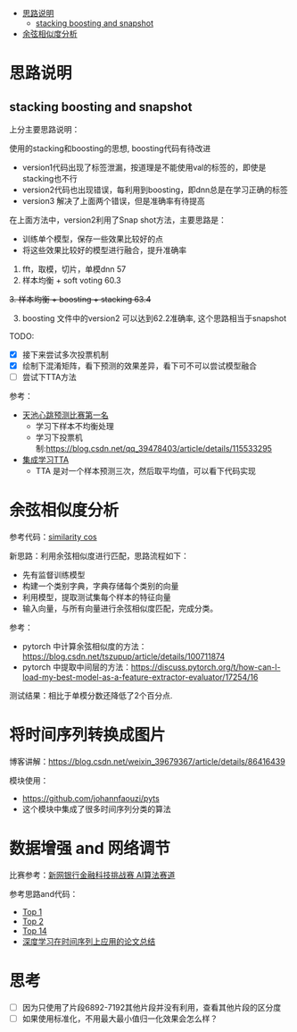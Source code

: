 <!--ts-->
* [思路说明](#思路说明)
   * [stacking boosting and snapshot](#stacking-boosting-and-snapshot)
* [余弦相似度分析](#余弦相似度分析)

<!-- Added by: mikizhu, at: 2021年 6月16日 星期三 19时30分27秒 CST -->

<!--te-->
# 思路说明

## stacking boosting and snapshot

上分主要思路说明：

使用的stacking和boosting的思想, boosting代码有待改进
- version1代码出现了标签泄漏，按道理是不能使用val的标签的，即使是stacking也不行
- version2代码也出现错误，每利用到boosting，即dnn总是在学习正确的标签
- version3 解决了上面两个错误，但是准确率有待提高

在上面方法中，version2利用了Snap shot方法，主要思路是：

- 训练单个模型，保存一些效果比较好的点
- 将这些效果比较好的模型进行融合，提升准确率

1. fft，取模，切片，单模dnn 57
2. 样本均衡 + soft voting 60.3

~~3. 样本均衡 + boosting + stacking 63.4~~

3. boosting 文件中的version2 可以达到62.2准确率, 这个思路相当于snapshot


TODO:

- [x] 接下来尝试多次投票机制
- [x] 绘制下混淆矩阵，看下预测的效果差异，看下可不可以尝试模型融合
- [ ] 尝试下TTA方法

参考：

- [天池心跳预测比赛第一名](https://tianchi.aliyun.com/notebook-ai/detail?spm=5176.12586969.1002.3.3cf267f7aXHfU6&postId=231585)
  - 学习下样本不均衡处理
  - 学习下投票机制:https://blog.csdn.net/qq_39478403/article/details/115533295
- [集成学习TTA](https://tianchi.aliyun.com/notebook-ai/detail?spm=5176.12586969.1002.18.2ce823e6FF4FLX&postId=108656)
  - TTA 是对一个样本预测三次，然后取平均值，可以看下代码实现

# 余弦相似度分析

参考代码：[similarity cos](./similarity_cos/eda.ipynb) 

新思路：利用余弦相似度进行匹配，思路流程如下：
- 先有监督训练模型
- 构建一个类别字典，字典存储每个类别的向量
- 利用模型，提取测试集每个样本的特征向量
- 输入向量，与所有向量进行余弦相似度匹配，完成分类。

参考：
- pytorch 中计算余弦相似度的方法：https://blog.csdn.net/tszupup/article/details/100711874
- pytorch 中提取中间层的方法：https://discuss.pytorch.org/t/how-can-l-load-my-best-model-as-a-feature-extractor-evaluator/17254/16

测试结果：相比于单模分数还降低了2个百分点.

# 将时间序列转换成图片

博客讲解：https://blog.csdn.net/weixin_39679367/article/details/86416439

模块使用：
- https://github.com/johannfaouzi/pyts
- 这个模块中集成了很多时间序列分类的算法

# 数据增强 and 网络调节

比赛参考：[新网银行金融科技挑战赛 AI算法赛道](https://www.heywhale.com/home/competition/5ece30cc73a1b3002c9f1bf5/content/6) 

参考思路and代码：

- [Top 1](https://github.com/miziha-zp/xw2020-top1) 
- [Top 2](https://github.com/China-ChallengeHub/Cellphone-Behavior) 
- [Top 14](https://github.com/MichaelYin1994/kesci-mobile-behavior) 
- [深度学习在时间序列上应用的论文总结](https://zhuanlan.zhihu.com/p/83130649) 

# 思考

- [ ] 因为只使用了片段6892-7192其他片段并没有利用，查看其他片段的区分度
- [ ] 如果使用标准化，不用最大最小值归一化效果会怎么样？
